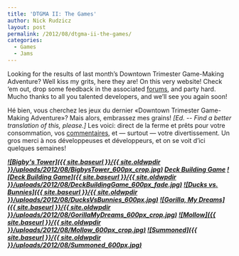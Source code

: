 ```yaml
---
title: 'DTGMA II: The Games'
author: Nick Rudzicz
layout: post
permalink: /2012/08/dtgma-ii-the-games/
categories:
  - Games
  - Jams
---
```


Looking for the results of last month&#8217;s Downtown Trimester Game-Making Adventure? Well kiss my grits, here they are! On this very website! Check &#8216;em out, drop some feedback in the associated <a href="http://oldforum.mrgs.ca/index.php/topic,39.0.html">forums</a>, and party hard.
Mucho thanks to all you talented developers, and we&#8217;ll see you again soon!

H&eacute; bien, vous cherchez les jeux du dernier &laquo;Downtown Trimester Game-Making Adventure&raquo;? Mais alors, embrassez mes grains! <em>[Ed. -- Find a better translation of this, please.]</em> Les voici: direct de la ferme et pr&ecirc;ts pour votre consommation, vos <a href="http://oldforum.mrgs.ca/index.php/topic,39.0.html">commentaires</a>, et &#8212; surtout &#8212; votre divertissement.
Un gros merci &agrave; nos d&eacute;veloppeuses et d&eacute;veloppeurs, et on se voit d&#8217;ici quelques semaines!

        

<em><strong><a href="http://oldforum.mrgs.ca/index.php/topic,40.0.html">![Bigby&#039;s Tower]({{ site.baseurl }}/{{ site.oldwpdir }}/uploads/2012/08/BigbysTower_600px_crop.jpg)</a>
<em><strong><a href="">Deck Building Game</a></strong></em>
 <a href="{{ site.baseurl }}/{{ site.oldwpdir }}/uploads/2012/08/DeckBuildingGame_600px_fade.jpg">![Deck Building Game]({{ site.baseurl }}/{{ site.oldwpdir }}/uploads/2012/08/DeckBuildingGame_600px_fade.jpg)</a>
<em><strong><a href="http://oldforum.mrgs.ca/index.php/topic,46.0.html">![Ducks vs. Bunnies]({{ site.baseurl }}/{{ site.oldwpdir }}/uploads/2012/08/DucksVsBunnies_600px.jpg)</a>
<em><strong><a href="http://oldforum.mrgs.ca/index.php/topic,44.0.html">![Gorilla, My Dreams]({{ site.baseurl }}/{{ site.oldwpdir }}/uploads/2012/08/GorillaMyDreams_600px_crop.jpg)</a>
<em><strong><a href="http://oldforum.mrgs.ca/index.php/topic,42.0.html">![Mollow]({{ site.baseurl }}/{{ site.oldwpdir }}/uploads/2012/08/Mollow_600px_crop.jpg)</a>
<em><strong><a href="http://oldforum.mrgs.ca/index.php/topic,47.0.html">![Summoned]({{ site.baseurl }}/{{ site.oldwpdir }}/uploads/2012/08/Summoned_600px.jpg)</a>
